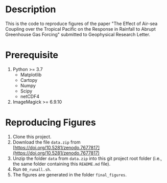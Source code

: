 # Description

This is the code to reproduce figures of the paper "The Effect of Air-sea Coupling over the Tropical Pacific on the Response in Rainfall to Abrupt Greenhouse Gas Forcing" submitted to Geophysical Research Letter.

# Prerequisite

1. Python >= 3.7
    - Matplotlib
    - Cartopy
    - Numpy
    - Scipy
    - netCDF4
2. ImageMagick >= 6.9.10

# Reproducing Figures

1. Clone this project.
2. Download the file `data.zip` from [https://doi.org/10.5281/zenodo.7677817](https://doi.org/10.5281/zenodo.7677817)
3. Unzip the folder `data` from `data.zip` into this git project root folder (i.e., the same folder containing this `README.md` file).
4. Run `00_runall.sh`.
5. The figures are generated in the folder `final_figures`.
